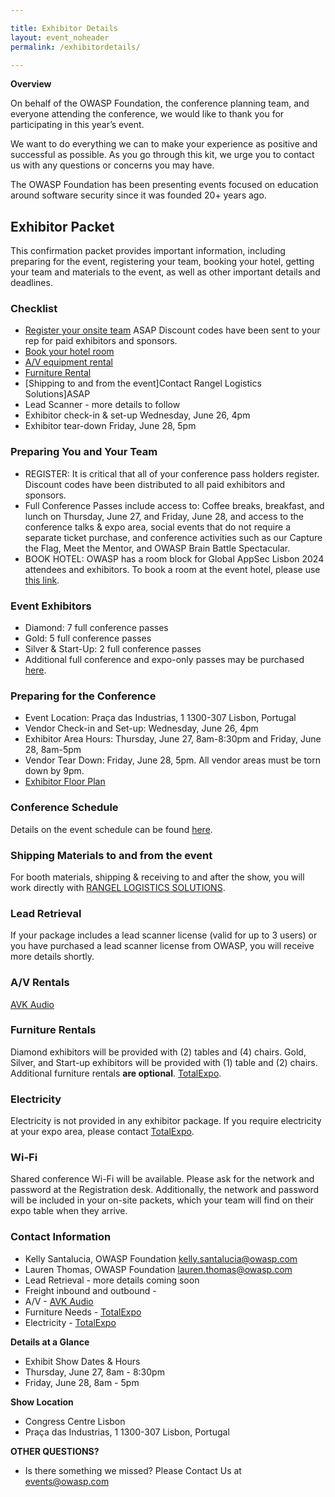 ```yaml
---

title: Exhibitor Details
layout: event_noheader
permalink: /exhibitordetails/

---
```

**Overview**

On behalf of the OWASP Foundation, the conference planning team, and everyone attending the conference, we would like to thank you for participating in this year’s event.

We want to do everything we can to make your experience as positive and successful as possible. As you go through this kit, we urge you to contact us with any questions or concerns you may have.

The OWASP Foundation has been presenting events focused on education around software security since it was founded 20+ years ago.

## Exhibitor Packet

This confirmation packet provides important information, including preparing for the event, registering your team, booking your hotel, getting your team and materials to the event, as well as other important details and deadlines.

### Checklist

+ [Register your onsite team](https://lisbon.globalappsec.org/) ASAP Discount codes have been sent to your rep for paid exhibitors and sponsors.
+ [Book your hotel room](https://www.hyatt.com/en-US/group-booking/LISHR/G-YAAA) 
+ [A/V equipment rental](mailto:sandra.rodrigues@avk.pt)
+ [Furniture Rental](https://eventorders.com/product-category/global-appsec-lisbon-2024-g90fw2d/)
+ [Shipping to and from the event]Contact Rangel Logistics Solutions]ASAP 
+ Lead Scanner - more details to follow
+ Exhibitor check-in & set-up Wednesday, June 26, 4pm
+ Exhibitor tear-down Friday, June 28, 5pm

### Preparing You and Your Team

+ REGISTER: It is critical that all of your conference pass holders register. Discount codes have been distributed to all paid exhibitors and sponsors.
+ Full Conference Passes include access to: Coffee breaks, breakfast, and lunch on Thursday, June 27, and Friday, June 28, and access to the conference talks & expo area, social events that do not require a separate ticket purchase, and conference activities such as our Capture the Flag, Meet the Mentor, and OWASP Brain Battle Spectacular.
+ BOOK HOTEL: OWASP has a room block for Global AppSec Lisbon 2024 attendees and exhibitors. To book a room at the event hotel, please use [this link](https://www.hyatt.com/en-US/group-booking/LISHR/G-YAAA).
  
### Event Exhibitors

+ Diamond:  7 full conference passes 
+ Gold: 5 full conference passes
+ Silver & Start-Up: 2 full conference passes
+ Additional full conference and expo-only passes may be purchased [here](https://lisbon.globalappsec.org/).

### Preparing for the Conference

+ Event Location: Praça das Industrias, 1  1300-307 Lisbon, Portugal
+ Vendor Check-in and Set-up: Wednesday, June 26, 4pm
+ Exhibitor Area Hours: Thursday, June 27, 8am-8:30pm and Friday, June 28, 8am-5pm
+ Vendor Tear Down: Friday, June 28, 5pm. All vendor areas must be torn down by 9pm.
+ [Exhibitor Floor Plan](/assets/images/FINALGlobalAppsecLisbon2024Floorplan.pdf)
### Conference Schedule

Details on the event schedule can be found [here](https://owaspglobalappseclisbon2024.sched.com/).

### Shipping Materials to and from the event

For booth materials, shipping & receiving to and after the show, you will work directly with [RANGEL LOGISTICS SOLUTIONS](TBA).

### Lead Retrieval

If your package includes a lead scanner license (valid for up to 3 users) or you have purchased a lead scanner license from OWASP, you will receive more details shortly. 

### A/V Rentals
[AVK Audio](TBA)

### Furniture Rentals
Diamond exhibitors will be provided with (2) tables and (4) chairs. Gold, Silver, and Start-up exhibitors will be provided with (1) table and (2) chairs. Additional furniture rentals **are optional**. 
[TotalExpo](https://eventorders.com/product-category/global-appsec-lisbon-2024-g90fw2d/).

### Electricity
Electricity is not provided in any exhibitor package. If you require electricity at your expo area, please contact [TotalExpo](mailto:Jennifer@totalexpo.ie).

### Wi-Fi
Shared conference Wi-Fi will be available. Please ask for the network and password at the Registration desk. Additionally, the network and password will be included in your on-site packets, which your team will find on their expo table when they arrive.

### Contact Information

+ Kelly Santalucia, OWASP Foundation [kelly.santalucia@owasp.com](mailto:kelly.santalucia@owasp.com)
+ Lauren Thomas, OWASP Foundation [lauren.thomas@owasp.com](mailto:lauren.thomas@owasp.com)
+ Lead Retrieval - more details coming soon
+ Freight inbound and outbound - 
+ A/V - [AVK Audio](sandra.rodrigues@avk.pt)
+ Furniture Needs - [TotalExpo](mailto:Jennifer@totalexpo.ie)
+ Electricity - [TotalExpo](mailto:Jennifer@totalexpo.ie)

**Details at a Glance**

+ Exhibit Show Dates & Hours
+ Thursday, June 27, 8am - 8:30pm
+ Friday, June 28, 8am - 5pm

**Show Location**

+ Congress Centre Lisbon
+ Praça das Industrias, 1 1300-307 Lisbon, Portugal

**OTHER QUESTIONS?** 

+ Is there something we missed? Please Contact Us at [events@owasp.com](mailto:events@owasp.com)


